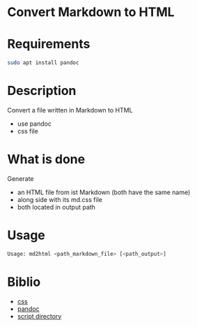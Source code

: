 # Convert Markdown to HTML

# Requirements
```bash
sudo apt install pandoc
```

# Description
Convert a file written in Markdown to HTML
- use pandoc
- css file

# What is done
Generate
- an HTML file from ist Markdown (both have the same name)
- along side with its md.css file
- both located in output path

# Usage
```bash
Usage: md2html <path_markdown_file> [<path_output>]
```

# Biblio
- [css](https://raw.githubusercontent.com/KrauseFx/markdown-to-html-github-style/master/style.css)
- [pandoc](https://pandoc.org/)
- [script directory](https://www.ostricher.com/2014/10/the-right-way-to-get-the-directory-of-a-bash-script)
